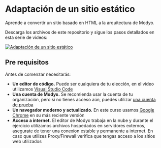 # Adaptación de un sitio estático
Aprende a convertir un sitio basado en HTML a la arquitectura de Modyo.

Descarga los archivos de este repositorio y sigue los pasos detallados en esta serie de videos:

[![Adaptación de un sitio estático](https://img.youtube.com/vi/s6FkhgX6FFw/0.jpg)](https://www.youtube.com/playlist?list=PLJ5stawPo-R6ccCd97ZwpmziEcdo1QfGj)


## Pre requisitos

Antes de comenzar necesitarás:

- **Un editor de código.** Puede ser cualquiera de tu elección, en el video utilizamos [Visual Studio Code](https://code.visualstudio.com/)
- **Una cuenta de Modyo.** Se recomienda usar la cuenta de tu organización, pero si no tienes acceso aún, puedes utilizar [una cuenta de prueba](https://platform.modyo.cloud/try)
- **Un navegador moderno y actualizado.** En este curso usamos [Google Chrome](https://www.google.com/chrome/) en su más reciente versión
- **Acceso a internet.** El editor de Modyo trabaja en la nube y durante el ejercicio utilizamos archivos hospedados en servidores externos, asegurate de tener una conexion estable y permanente a internet. En caso que utilizes Proxy/Firewall verifica que tengas acceso a los sitios web utilizados

